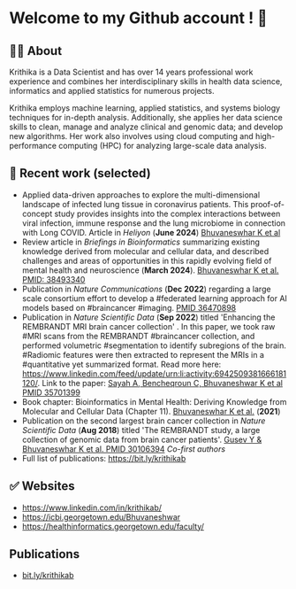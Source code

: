 # Welcome to my Github account !  👋

## 🙋‍♀️ About 

Krithika is a Data Scientist and has over 14 years professional work experience and combines her interdisciplinary skills in health data science, informatics and applied statistics for numerous projects. 

Krithika employs machine learning, applied statistics, and systems biology techniques for in-depth analysis. Additionally, she applies her data science skills to clean, manage and analyze clinical and genomic data; and develop new algorithms. Her work also involves using cloud computing and high-performance computing (HPC) for analyzing large-scale data analysis. 

## 🌈 Recent work (selected)

* Applied data-driven approaches to explore the multi-dimensional landscape of infected lung tissue in coronavirus patients. This proof-of-concept study provides insights into the complex interactions between viral infection, immune response and the lung microbiome in connection with Long COVID. Article in *Heliyon* (**June 2024**) [Bhuvaneswhar K et al](https://www.sciencedirect.com/science/article/pii/S2405844024088030)
* Review article in *Briefings in Bioinformatics* summarizing existing knowledge derived from molecular and cellular data, and described challenges and areas of opportunities in this rapidly evolving field of mental health and neuroscience (**March 2024**). [Bhuvaneswhar K et al. PMID: 38493340](https://www.linkedin.com/posts/krithikab_mentalhealth-neuroscience-bioinformatics-activity-7179443723108274180-OppK?utm_source=share&utm_medium=member_desktop)
* Publication in *Nature Communications* (**Dec 2022**) regarding a large scale consortium effort to develop a #federated learning approach for AI models based on #braincancer #imaging. [PMID 36470898](https://www.linkedin.com/feed/update/urn:li:activity:7005624780414480384/)
* Publication in *Nature Scientific Data* (**Sep 2022**) titled 'Enhancing the REMBRANDT MRI brain cancer collection' . In this paper, we took raw #MRI scans from the REMBRANDT #braincancer collection, and performed volumetric #segmentation to identify subregions of the brain. #Radiomic features were then extracted to represent the MRIs in a #quantitative yet summarized format.  Read more here: https://www.linkedin.com/feed/update/urn:li:activity:6942509381666181120/. Link to the paper: [Sayah A, Bencheqroun C, Bhuvaneshwar K et al PMID 35701399](https://pubmed.ncbi.nlm.nih.gov/35701399/)
* Book chapter: Bioinformatics in Mental Health: Deriving Knowledge from Molecular and Cellular Data (Chapter 11). [Bhuvaneswhar K et al.](https://www.springer.com/gp/book/9783030) (**2021**)
* Publication on the second largest brain cancer collection in *Nature Scientific Data* (**Aug 2018**) titled 'The REMBRANDT study, a large collection of genomic data from brain cancer patients'. [Gusev Y & Bhuvaneswhar K et al. PMID 30106394](https://www.nature.com/articles/sdata2018158) _Co-first authors_
* Full list of publications: https://bit.ly/krithikab

## ✅ Websites 

* https://www.linkedin.com/in/krithikab/
* https://icbi.georgetown.edu/Bhuvaneshwar
* https://healthinformatics.georgetown.edu/faculty/

## Publications
* [bit.ly/krithikab](https://bit.ly/krithikab)
